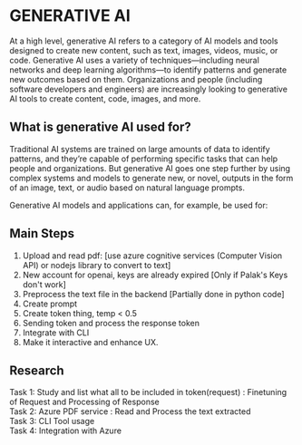 
# GENERATIVE AI

At a high level, generative AI refers to a category of AI models and tools designed to create new content, such as text, images, videos, music, or code. Generative AI uses a variety of techniques—including neural networks and deep learning algorithms—to identify patterns and generate new outcomes based on them. Organizations and people (including software developers and engineers) are increasingly looking to generative AI tools to create content, code, images, and more.

## What is generative AI used for?

Traditional AI systems are trained on large amounts of data to identify patterns, and they’re capable of performing specific tasks that can help people and organizations. But generative AI goes one step further by using complex systems and models to generate new, or novel, outputs in the form of an image, text, or audio based on natural language prompts.

Generative AI models and applications can, for example, be used for:





## Main Steps

1. Upload and read pdf: [use azure cognitive services (Computer Vision API) or nodejs library to convert to text]
2. New account for openai, keys are already expired [Only if Palak's Keys don't work]
3. Preprocess the text file in the backend [Partially done in python code]
4. Create prompt
5. Create token thing, temp < 0.5
6. Sending token and process the response token
7. Integrate with CLI
8. Make it interactive and enhance UX.

## Research 

Task 1: Study and list what all to be included in token(request) : Finetuning of Request and Processing of Response<br>
Task 2: Azure PDF service : Read and Process the text extracted<br>
Task 3: CLI Tool usage<br>
Task 4: Integration with Azure<br>
